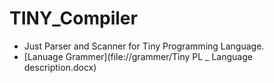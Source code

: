 # TINY_Compiler

- Just Parser and Scanner for Tiny Programming Language.
- [Lanuage Grammer](file://grammer/Tiny PL _ Language description.docx)
